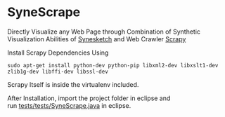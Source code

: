 # SyneScrape
Directly Visualize any Web Page through Combination of Synthetic Visualization Abilities of [Synesketch](http://krcadinac.com/synesketch/) and Web Crawler [Scrapy](https://scrapy.org/)

Install Scrapy Dependencies Using 

```shell
sudo apt-get install python-dev python-pip libxml2-dev libxslt1-dev zlib1g-dev libffi-dev libssl-dev
```

Scrapy Itself is inside the virtualenv included.

After Installation, import the project folder in eclipse and  
run [tests/tests/SyneScrape.java](https://github.com/peaboard/SyneScrape/blob/master/test/test/SyneScrape.java) in eclipse.

